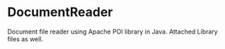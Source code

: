 # DocumentReader
Document file reader using Apache POI library in Java. Attached Library files as well. 
